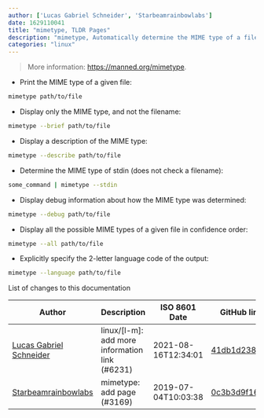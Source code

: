 ```yaml
---
author: ['Lucas Gabriel Schneider', 'Starbeamrainbowlabs']
date: 1629110041
title: "mimetype, TLDR Pages"
description: "mimetype, Automatically determine the MIME type of a file."
categories: "linux"
---
```

> More information: <https://manned.org/mimetype>.

- Print the MIME type of a given file:

```bash
mimetype path/to/file
```

- Display only the MIME type, and not the filename:

```bash
mimetype --brief path/to/file
```

- Display a description of the MIME type:

```bash
mimetype --describe path/to/file
```

- Determine the MIME type of stdin (does not check a filename):

```bash
some_command | mimetype --stdin
```

- Display debug information about how the MIME type was determined:

```bash
mimetype --debug path/to/file
```

- Display all the possible MIME types of a given file in confidence order:

```bash
mimetype --all path/to/file
```

- Explicitly specify the 2-letter language code of the output:

```bash
mimetype --language path/to/file
```
List of changes to this documentation


Author | Description | ISO 8601 Date | GitHub link
------|-----|-----|-----
[Lucas Gabriel Schneider](mailto:casdpa@gmail.com) | linux/[l-m]: add more information link (#6231) | 2021-08-16T12:34:01 | [41db1d238028](https://github.com/tldr-pages/tldr/commit/41db1d2380286234a89aaa2131d8e1d1c531b850)
[Starbeamrainbowlabs](mailto:sbrl@starbeamrainbowlabs.com) | mimetype: add page (#3169) | 2019-07-04T10:03:38 | [0c3b3d9f1684](https://github.com/tldr-pages/tldr/commit/0c3b3d9f16846c7882a0c0649b9c473034f8cf62)

